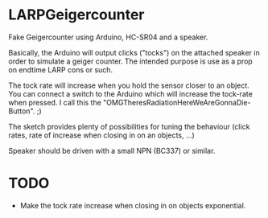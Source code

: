 # LARPGeigercounter
Fake Geigercounter using Arduino, HC-SR04 and a speaker.

Basically, the Arduino will output clicks ("tocks") on the attached speaker in order to simulate a geiger counter.
The intended purpose is use as a prop on endtime LARP cons or such.

The tock rate will increase when you hold the sensor closer to an object.
You can connect a switch to the Arduino which will increase the tock-rate when pressed. I call this the "OMGTheresRadiationHereWeAreGonnaDie-Button". ;)

The sketch provides plenty of possibilities for tuning the behaviour (click rates, rate of increase when closing in on an objects, ...)

Speaker should be driven with a small NPN (BC337) or similar.

# TODO
  * Make the tock rate increase when closing in on objects exponential.
